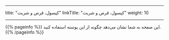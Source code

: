 
---
title: "کپسول، قرص و شربت"
linkTitle: "کپسول، قرص و شربت"
weight: 10

---

{{% pageinfo %}}
این صفحه به شما نشان می‌دهد چگونه از این پوسته استفاده کنید.
{{% /pageinfo %}}
